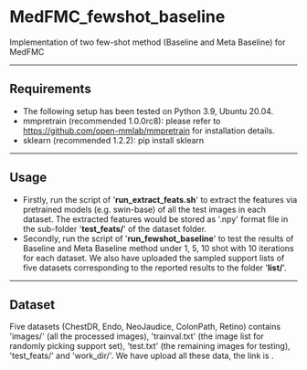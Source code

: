 # MedFMC_fewshot_baseline
Implementation of two few-shot method (Baseline and Meta Baseline) for MedFMC
****
## Requirements
* The following setup has been tested on Python 3.9, Ubuntu 20.04.  
* mmpretrain (recommended 1.0.0rc8): please refer to https://github.com/open-mmlab/mmpretrain for installation details.     
* sklearn (recommended 1.2.2): pip install sklearn  
****
## Usage 
* Firstly, run the script of '**run_extract_feats.sh**' to extract the features via pretrained models (e.g. swin-base) of all the test images in each dataset. The extracted features would be stored as '.npy' format file in the sub-folder '**test_feats/**' of the dataset folder.   
* Secondly, run the script of '**run_fewshot_baseline**' to test the results of Baseline and Meta Baseline method under 1, 5, 10 shot with 10 iterations for each dataset. We also have uploaded the sampled support lists of five datasets corresponding to the reported results to the folder '**list/**'.
****
## Dataset
Five datasets (ChestDR, Endo, NeoJaudice, ColonPath, Retino) contains 'images/' (all the processed images), 'trainval.txt' (the image list for randomly picking support set), 'test.txt' (the remaining images for testing), 'test_feats/' and 'work_dir/'. We have upload all these data, the link is .
